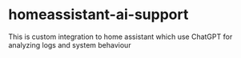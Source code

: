 # homeassistant-ai-support
This is custom integration to home assistant which use ChatGPT for analyzing logs and system behaviour
